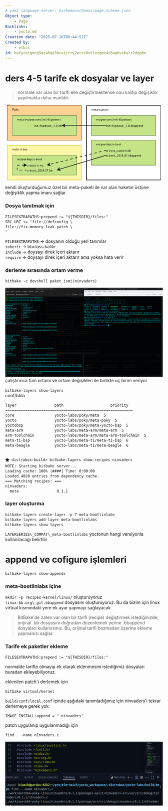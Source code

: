 ```yaml
---
# yaml-language-server: $schema=schemas/page.schema.json
Object type:
    - Page
Backlinks:
    - yocto.md
Creation date: "2025-07-16T08:44:52Z"
Created by:
    - elbis
id: bafyreigmsg5qzw6qa3hcxijrry2ecxs6xtlozgmz4i6wgbvxbyrr2dgpbe
---
```

# ders 4-5 tarife ek dosyalar ve layer   
> normale var olan bir tarifi elle değiştirmektense onu kalıtıp değişiklik yapılmakta daha mantıklı   

![image](files/image_3.png)    
kendi oluşturduğumuz özel bir meta-paketi ile var olan haketin üstüne değişiklik yapma imanı sağlar   
### Dosya tanıtmak için   
```
FILESEXTRAPATHS:prepend := "${THISDIR}/files:"
SRC_URI += "file://defconfig \
file://fix-memory-leak.patch \
"
```
`FILESEXTRAPATHS` → dosyanın olduğu yeri tanımlar   
`inherit` → bbclass kalıtır   
`include` → doysayı direk içeri aktarır   
`require` → doysayı direk içeri aktarır ama yoksa hata verir   
   
### derleme sırasında ortam verme   
```
bitbake -c devshell paket_ismi(ninvaders)

```
![image](files/image_n.png)    
çalıştırınca tüm ortamı ve ortam değişikleri ile birlikte uç birim veriyor   
   
`bitbake-layers show-layers`    
conf/bbla   
```
layer                 path                     priority
=========================================================
core                  yocto-labs/poky/meta  5
yocto                 yocto-labs/poky/meta-poky  5
yoctobsp              yocto-labs/poky/meta-yocto-bsp  5
meta-arm              yocto-labs/meta-arm/meta-arm  5
arm-toolchain         yocto-labs/meta-arm/meta-arm-toolchain  5
meta-ti-bsp           yocto-labs/meta-ti/meta-ti-bsp  6
meta-beagle           yocto-labs/meta-ti/meta-beagle  6


```
```
🌪 distrobox:build> bitbake-layers show-recipes ninvaders
NOTE: Starting bitbake server...
Loading cache: 100% |####| Time: 0:00:00
Loaded 4028 entries from dependency cache.
=== Matching recipes: ===
ninvaders:
  meta                 0.1.1

```
   
### layer oluşturma   
```
bitbake-layers create-layer -p 7 meta-bootlinlabs
bitbake-layers add-layer meta-bootlinlabs
bitbake-layers show-layers

```
   
`LAYERSERIES\_COMPAT\_meta-bootlinlabs` yoctonun hangi versiyonla kullanılacağı belirtilir   
   
# append ve cofigure işlemleri   
        
```
bitbake-layers show-appends
```
### meta-bootlinlabs içine   
`mkdir -p recipes-kernel/linux/`  oluşturuyoruz    
`linux-bb.org\_git.bbappend` dosyasını oluşturuyoruz. Bu da bizim için linux virtual kısmındaki yere ek ayar yapmayı sağlayacak   
   
> BitBake'de zaten var olan bir tarifi (recipe) değiştirmek istediğinizde, orijinal .bb dosyasını doğrudan düzenlemek yerine .bbappend dosyaları kullanırsınız. Bu, orijinal tarifi bozmadan üzerine ekleme yapmanızı sağlar.   

   
### Tarife ek paketler ekleme   
```
FILESEXTRAPATHS:prepend := "${THISDIR}/files:"
```
normalde tarifte olmayıp ek olarak eklenmesini istediğimiz dosyaları buradan ekleyebiliyoruz.   
   
eklenilen patch'i derlemek için   
```
bitbake virtual/kernel
```
   
`build/conf/local.conf` içinde aşğıdaki tanımladığımız için ninvaders'i tekrar derlemeye gerek yok   
```
IMAGE_INSTALL:append = " ninvaders"
```
   
patch uygulanıp uygulanmadığı için   
```
find . -name nInvaders.c
```
![image](files/image_x.png)    
   
   
